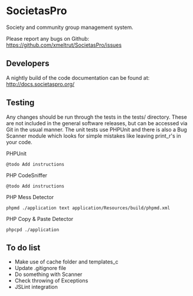 SocietasPro
===========

Society and community group management system.

Please report any bugs on Github:
https://github.com/xmeltrut/SocietasPro/issues

Developers
----------

A nightly build of the code documentation can be found at:
http://docs.societaspro.org/

Testing
-------

Any changes should be run through the tests in the tests/ directory. These are not included in the general software releases, but can be accessed via Git in the usual manner. The unit tests use PHPUnit and there is also a Bug Scanner module which looks for simple mistakes like leaving print_r's in your code.

PHPUnit

	@todo Add instructions

PHP CodeSniffer

	@todo Add instructions

PHP Mess Detector

	phpmd ./application text application/Resources/build/phpmd.xml

PHP Copy & Paste Detector

	phpcpd ./application

To do list
----------

* Make use of cache folder and templates_c
* Update .gitignore file
* Do something with Scanner
* Check throwing of Exceptions
* JSLint integration
